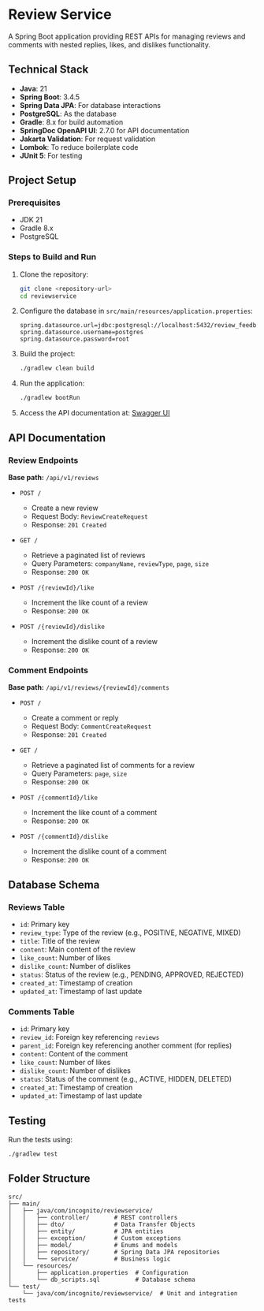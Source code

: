 # Review Service

A Spring Boot application providing REST APIs for managing reviews and comments with nested replies, likes, and dislikes functionality.

## Technical Stack

- **Java**: 21
- **Spring Boot**: 3.4.5
- **Spring Data JPA**: For database interactions
- **PostgreSQL**: As the database
- **Gradle**: 8.x for build automation
- **SpringDoc OpenAPI UI**: 2.7.0 for API documentation
- **Jakarta Validation**: For request validation
- **Lombok**: To reduce boilerplate code
- **JUnit 5**: For testing

## Project Setup

### Prerequisites

- JDK 21
- Gradle 8.x
- PostgreSQL

### Steps to Build and Run

1. Clone the repository:
   ```bash
   git clone <repository-url>
   cd reviewservice
   ```

2. Configure the database in `src/main/resources/application.properties`:
   ```properties
   spring.datasource.url=jdbc:postgresql://localhost:5432/review_feedback_db
   spring.datasource.username=postgres
   spring.datasource.password=root
   ```

3. Build the project:
   ```bash
   ./gradlew clean build
   ```

4. Run the application:
   ```bash
   ./gradlew bootRun
   ```

5. Access the API documentation at:
   [Swagger UI](http://localhost:8080/swagger-ui/index.html)

## API Documentation

### Review Endpoints

**Base path:** `/api/v1/reviews`

- `POST /`
  - Create a new review
  - Request Body: `ReviewCreateRequest`
  - Response: `201 Created`

- `GET /`
  - Retrieve a paginated list of reviews
  - Query Parameters: `companyName`, `reviewType`, `page`, `size`
  - Response: `200 OK`

- `POST /{reviewId}/like`
  - Increment the like count of a review
  - Response: `200 OK`

- `POST /{reviewId}/dislike`
  - Increment the dislike count of a review
  - Response: `200 OK`

### Comment Endpoints

**Base path:** `/api/v1/reviews/{reviewId}/comments`

- `POST /`
  - Create a comment or reply
  - Request Body: `CommentCreateRequest`
  - Response: `201 Created`

- `GET /`
  - Retrieve a paginated list of comments for a review
  - Query Parameters: `page`, `size`
  - Response: `200 OK`

- `POST /{commentId}/like`
  - Increment the like count of a comment
  - Response: `200 OK`

- `POST /{commentId}/dislike`
  - Increment the dislike count of a comment
  - Response: `200 OK`

## Database Schema

### Reviews Table

- `id`: Primary key
- `review_type`: Type of the review (e.g., POSITIVE, NEGATIVE, MIXED)
- `title`: Title of the review
- `content`: Main content of the review
- `like_count`: Number of likes
- `dislike_count`: Number of dislikes
- `status`: Status of the review (e.g., PENDING, APPROVED, REJECTED)
- `created_at`: Timestamp of creation
- `updated_at`: Timestamp of last update

### Comments Table

- `id`: Primary key
- `review_id`: Foreign key referencing `reviews`
- `parent_id`: Foreign key referencing another comment (for replies)
- `content`: Content of the comment
- `like_count`: Number of likes
- `dislike_count`: Number of dislikes
- `status`: Status of the comment (e.g., ACTIVE, HIDDEN, DELETED)
- `created_at`: Timestamp of creation
- `updated_at`: Timestamp of last update

## Testing

Run the tests using:
```bash
./gradlew test
```

## Folder Structure

```
src/
├── main/
│   ├── java/com/incognito/reviewservice/
│   │   ├── controller/       # REST controllers
│   │   ├── dto/              # Data Transfer Objects
│   │   ├── entity/           # JPA entities
│   │   ├── exception/        # Custom exceptions
│   │   ├── model/            # Enums and models
│   │   ├── repository/       # Spring Data JPA repositories
│   │   └── service/          # Business logic
│   └── resources/
│       ├── application.properties  # Configuration
│       └── db_scripts.sql          # Database schema
└── test/
    └── java/com/incognito/reviewservice/  # Unit and integration tests
```

